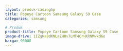 ```yaml
---
layout: produk-casinghp
title: Popeye Cartoon Samsung Galaxy S9 Case
categories: samsung

# Produk
product-title: Popeye Cartoon Samsung Galaxy S9 Case
image-drive: 1IZgHa8dKNLaZHOv7LMT4CrHXRNMwkdGo
harga: 90000
---
```

